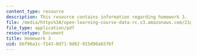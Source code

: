 ```yaml
---
content_type: resource
description: This resource contains information regarding homework 3.
file: /media/https%3A/open-learning-course-data-rc.s3.amazonaws.com/21g-412-texts-topics-and-times-in-german-literature-fall-2009/bbf96a1cf1430d719d62915d96ab576f_MIT21G_412F09_hw03.pdf
file_type: application/pdf
resourcetype: Document
title: Homework 3
uid: bbf96a1c-f143-0d71-9d62-915d96ab576f
---
```

